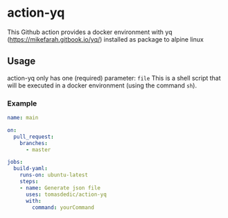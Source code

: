 # action-yq

This Github action provides a docker environment with yq (https://mikefarah.gitbook.io/yq/)
installed as package to alpine linux

## Usage

action-yq only has one (required) parameter: `file`
This is a shell script that will be executed in a docker environment (using the command `sh`).

### Example

```yaml
name: main

on:
  pull_request:
    branches:
      - master

jobs:
  build-yaml:
    runs-on: ubuntu-latest
    steps:
    - name: Generate json file
      uses: tomasdedic/action-yq
      with:
        command: yourCommand 
```

